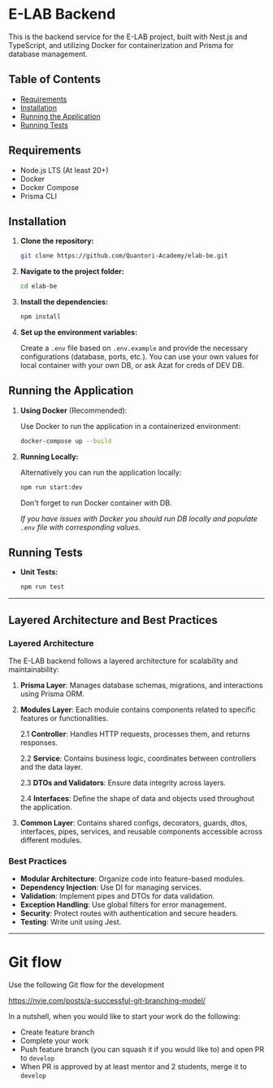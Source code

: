 # E-LAB Backend

This is the backend service for the E-LAB project, built with Nest.js and TypeScript, and utilizing Docker for containerization and Prisma for database management.

## Table of Contents

- [Requirements](#requirements)
- [Installation](#installation)
- [Running the Application](#running-the-application)
- [Running Tests](#running-tests)

## Requirements

- Node.js LTS (At least 20+)
- Docker
- Docker Compose
- Prisma CLI

## Installation

1. **Clone the repository:**

   ```bash
   git clone https://github.com/Quantori-Academy/elab-be.git
   ```

2. **Navigate to the project folder:**

   ```bash
   cd elab-be
   ```

3. **Install the dependencies:**

   ```bash
   npm install
   ```

4. **Set up the environment variables:**

   Create a `.env` file based on `.env.example` and provide the necessary configurations (database, ports, etc.). You can use your own values for local container with your own DB, or ask Azat for creds of DEV DB.

## Running the Application

1. **Using Docker** (Recommended):

   Use Docker to run the application in a containerized environment:

   ```bash
   docker-compose up --build
   ```

2. **Running Locally:**

   Alternatively you can run the application locally:

   ```bash
   npm run start:dev
   ```

   Don't forget to run Docker container with DB. 

   *If you have issues with Docker you should run DB locally and populate `.env` file with corresponding values.*

## Running Tests

- **Unit Tests:**

  ```bash
  npm run test
  ```
---

## Layered Architecture and Best Practices

### Layered Architecture

The E-LAB backend follows a layered architecture for scalability and maintainability:

1. **Prisma Layer**: Manages database schemas, migrations, and interactions using Prisma ORM.
2. **Modules Layer**:
Each module contains components related to specific features or functionalities.

   2.1 **Controller**: Handles HTTP requests, processes them, and returns responses.

   2.2 **Service**: Contains business logic, coordinates between controllers and the data layer.

   2.3 **DTOs and Validators**: Ensure data integrity across layers.

   2.4 **Interfaces**: Define the shape of data and objects used throughout the application.
3. **Common Layer**: Contains shared configs, decorators, guards, dtos, interfaces, pipes, services, and reusable components accessible across different modules.

### Best Practices

- **Modular Architecture**: Organize code into feature-based modules.
- **Dependency Injection**: Use DI for managing services.
- **Validation**: Implement pipes and DTOs for data validation.
- **Exception Handling**: Use global filters for error management.
- **Security**: Protect routes with authentication and secure headers.
- **Testing**: Write unit using Jest.

---

# Git flow

Use the following Git flow for the development 

https://nvie.com/posts/a-successful-git-branching-model/

In a nutshell, when you would like to start your work do the following:

- Create feature branch 
- Complete your work
- Push feature branch (you can squash it if you would like to) and open PR to `develop`
- When PR is approved by at least mentor and 2 students, merge it to `develop`